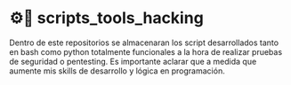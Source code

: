 # ⚙️🧰 scripts_tools_hacking
Dentro de este repositorios se almacenaran los script desarrollados tanto en bash como python totalmente funcionales a la hora de realizar pruebas de seguridad o pentesting. Es importante aclarar que a medida que aumente mis skills de desarrollo y lógica  en programación.
